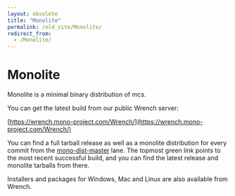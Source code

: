 ```yaml
---
layout: obsolete
title: "Monolite"
permalink: /old_site/Monolite/
redirect_from:
  - /Monolite/
---
```


Monolite
========

Monolite is a minimal binary distribution of mcs.

You can get the latest build from our public Wrench server:

[https://wrench.mono-project.com/Wrench/](https://wrench.mono-project.com/Wrench/)

You can find a full tarball release as well as a monolite distribution for every commit from the [mono-dist-master](https://wrench.mono-project.com/Wrench/index.aspx?lane=mono-dist-master) lane. The topmost green link points to the most recent successful build, and you can find the latest release and monolite tarballs from there.

Installers and packages for Windows, Mac and Linux are also available from Wrench.

